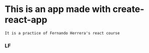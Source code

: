 # This is an app made with create-react-app

`It is a practice of Fernando Herrera's react course`

### LF
